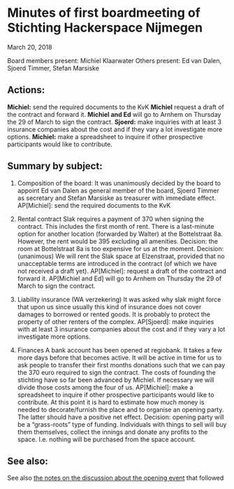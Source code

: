 
# Minutes of first boardmeeting of Stichting Hackerspace Nijmegen
March 20, 2018

Board members present: Michiel Klaarwater
Others present: Ed van Dalen, Sjoerd Timmer, Stefan Marsiske

## Actions:
**Michiel:** send the required documents to the KvK
**Michiel** request a draft of the contract and forward it.
**Michiel and Ed** will go to Arnhem on Thursday the 29 of March to sign the contract.
**Sjoerd:** make inquiries with at least 3 insurance companies about the cost and if they vary a lot investigate more options.
**Michiel:** make a spreadsheet to inquire if other prospective participants would like to contribute.

## Summary by subject:
1. Composition of the board:
It was unanimously decided by the board to appoint Ed van Dalen as general member of the board, Sjoerd Timmer as secretary and Stefan Marsiske as treasurer with immediate effect.
AP[Michiel]: send the required documents to the KvK

2. Rental contract
Slak requires a payment of 370 when signing the contract. This includes the first month of rent.
There is a last-minute option for another location (forwarded by Walter) at the Bottelstraat 8a. However, the rent would be 395 excluding all amenities. 
Decision: the room at Bottelstraat 8a is too expensive for us at the moment.
Decision: (unanimous) We will rent the Slak space at Elzenstraat, provided that no unacceptable terms are introduced in the contract (of which we have not received a draft yet).
AP[Michiel]: request a draft of the contract and forward it.
AP[Michiel and Ed] will go to Arnhem on Thursday the 29 of March to sign the contract.

3. Liability insurance (WA verzekering)
It was asked why slak might force that upon us since usually this kind of insurance does not cover damages to borrowed or rented goods. It is probably to protect the property of other renters of the complex.
AP[Sjoerd]: make inquiries with at least 3 insurance companies about the cost and if they vary a lot investigate more options.

4. Finances
A bank account has been opened at regiobank. It takes a few more days before that becomes active. It will be active in time for us to ask people to transfer their first months donations such that we can pay the 370 euro required to sign the contract. 
The costs of founding the stichting have so far been advanced by Michiel. If necessary we will divide those costs among the four of us.
AP[Michiel]: make a spreadsheet to inquire if other prospective participants would like to contribute.
At this point it is hard to estimate how much money is needed to decorate/furnish the place and to organise an opening party. The latter should have a positive net effect.
Decision: opening party will be a “grass-roots” type of funding. Individuals with things to sell will buy them themselves, collect the innings and donate any profits to the space. I.e. nothing will be purchased from the space account. 


## See also:
See also [the notes on the discussion about the opening event](../spaceopening.md) that followed
